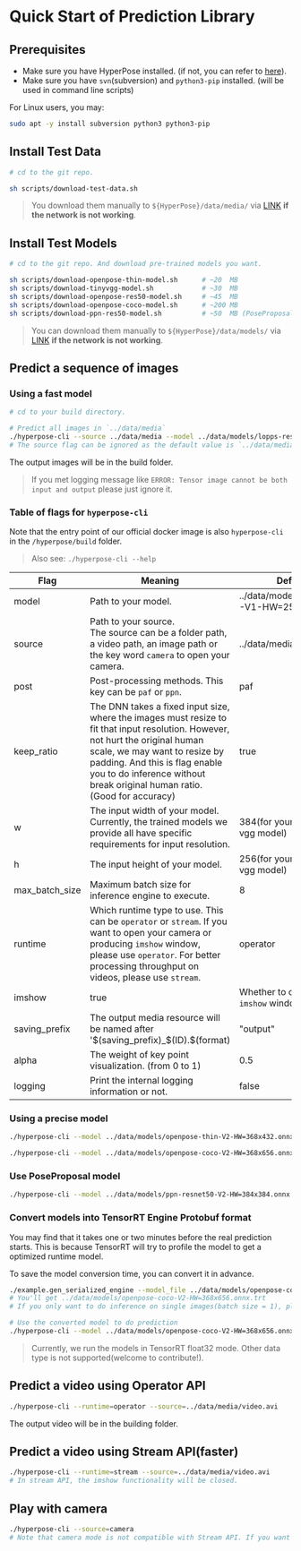# Quick Start of Prediction Library

## Prerequisites

* Make sure you have HyperPose installed. (if not, you can refer to [here](../install/prediction.md)).
* Make sure you have `svn`(subversion) and `python3-pip` installed. (will be used in command line scripts)

For Linux users, you may:

```bash
sudo apt -y install subversion python3 python3-pip
```

## Install Test Data

```bash
# cd to the git repo.

sh scripts/download-test-data.sh
```

> You download them manually to `${HyperPose}/data/media/` via [LINK](https://github.com/CMU-Perceptual-Computing-Lab/openpose/tree/master/examples/media) **if the network is not working**.

## Install Test Models

```bash
# cd to the git repo. And download pre-trained models you want. 

sh scripts/download-openpose-thin-model.sh      # ~20  MB
sh scripts/download-tinyvgg-model.sh            # ~30  MB
sh scripts/download-openpose-res50-model.sh     # ~45  MB
sh scripts/download-openpose-coco-model.sh      # ~200 MB
sh scripts/download-ppn-res50-model.sh          # ~50  MB (PoseProposal Algorithm)
```

> You can download them manually to `${HyperPose}/data/models/` via [LINK](https://drive.google.com/drive/folders/1w9EjMkrjxOmMw3Rf6fXXkiv_ge7M99jR?usp=sharing) **if the network is not working**.

## Predict a sequence of images

### Using a fast model

```bash
# cd to your build directory.

# Predict all images in `../data/media`
./hyperpose-cli --source ../data/media --model ../data/models/lopps-resnet50-V2-HW=368x432.onnx --w 368 --h 432
# The source flag can be ignored as the default value is `../data/media`.
```

The output images will be in the build folder.

> If you met logging message like `ERROR: Tensor image cannot be both input and output` please just ignore it. 

### Table of flags for `hyperpose-cli`

Note that the entry point of our official docker image is also `hyperpose-cli` in the `/hyperpose/build` folder.

> Also see: `./hyperpose-cli --help`

| Flag           | Meaning                                                      | Default                                  |
| -------------- | ------------------------------------------------------------ | ---------------------------------------- |
| model          | Path to your model.                                          | ../data/models/TinyVGG-V1-HW=256x384.uff |
| source         | Path to your source. <br />The source can be a folder path, a video path, an image path or the key word `camera` to open your camera. | ../data/media/video.avi                  |
| post           | Post-processing methods. This key can be `paf` or `ppn`.     | paf                                      |
| keep_ratio     | The DNN takes a fixed input size, where the images must resize to fit that input resolution. However, not hurt the original human scale, we may want to resize by padding. And this is flag enable you to do inference without break original human ratio. (Good for accuracy) | true                                     |
| w              | The input width of your model. Currently, the trained models we provide all have specific requirements for input resolution. | 384(for your the tiny-vgg model)         |
| h              | The input height of your model.                              | 256(for your the tiny-vgg model)         |
| max_batch_size | Maximum batch size for inference engine to execute.          | 8                                        |
| runtime        | Which runtime type to use. This can be `operator` or `stream`. If you want to open your camera or producing `imshow` window, please use `operator`. For better processing throughput on videos, please use `stream`. | operator                                 |
| imshow         | true                                                         | Whether to open an `imshow` window.      |
| saving_prefix  | The output media resource will be named after '$(saving_prefix)_$(ID).$(format) | "output"                                 |
| alpha          | The weight of key point visualization. (from 0 to 1)         | 0.5   
| logging        | Print the internal logging information or not.               | false                                    |

### Using a precise model

```bash
./hyperpose-cli --model ../data/models/openpose-thin-V2-HW=368x432.onnx --w 432 --h 368 

./hyperpose-cli --model ../data/models/openpose-coco-V2-HW=368x656.onnx --w 656 --h 368 
```

### Use PoseProposal model

```bash
./hyperpose-cli --model ../data/models/ppn-resnet50-V2-HW=384x384.onnx --w 384 --h 384 --post=ppn
```

### Convert models into TensorRT Engine Protobuf format

You may find that it takes one or two minutes before the real prediction starts. This is because TensorRT will try to profile the model to get a optimized runtime model. 

To save the model conversion time, you can convert it in advance.

```bash
./example.gen_serialized_engine --model_file ../data/models/openpose-coco-V2-HW=368x656.onnx --input_width 656 --input_height 368 --max_batch_size 20
# You'll get ../data/models/openpose-coco-V2-HW=368x656.onnx.trt
# If you only want to do inference on single images(batch size = 1), please use `--max_batch_size 1` and this will improve the engine's performance.

# Use the converted model to do prediction
./hyperpose-cli --model ../data/models/openpose-coco-V2-HW=368x656.onnx.trt --w 656 --h 368
```

> Currently, we run the models in TensorRT float32 mode. Other data type is not supported(welcome to contribute!).

## Predict a video using Operator API

```bash
./hyperpose-cli --runtime=operator --source=../data/media/video.avi
```

The output video will be in the building folder.

## Predict a video using Stream API(faster)

```bash
./hyperpose-cli --runtime=stream --source=../data/media/video.avi
# In stream API, the imshow functionality will be closed.
```

## Play with camera

```bash
./hyperpose-cli --source=camera
# Note that camera mode is not compatible with Stream API. If you want to do inference on your camera in real time, the Operator API is designed for it.
```

